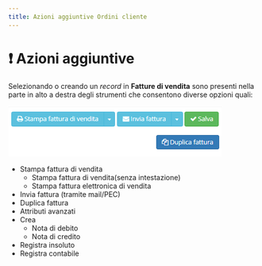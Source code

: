 ```yaml
---
title: Azioni aggiuntive Ordini cliente
---
```


# ❗ Azioni aggiuntive

Selezionando o creando un _record_ in **Fatture di vendita** sono presenti nella parte in alto a destra degli strumenti che consentono diverse opzioni quali:

![Screenshot azioni aggiuntive fatture di vendita](../../../.gitbook/assets/PluginFattureDiVendita.PNG)

* Stampa fattura di vendita
  * Stampa fattura di vendita(senza intestazione)
  * Stampa fattura elettronica di vendita
* Invia fattura (tramite mail/PEC)
* Duplica fattura
* Attributi avanzati
* Crea
  * Nota di debito
  * Nota di credito
* Registra insoluto
* Registra contabile

